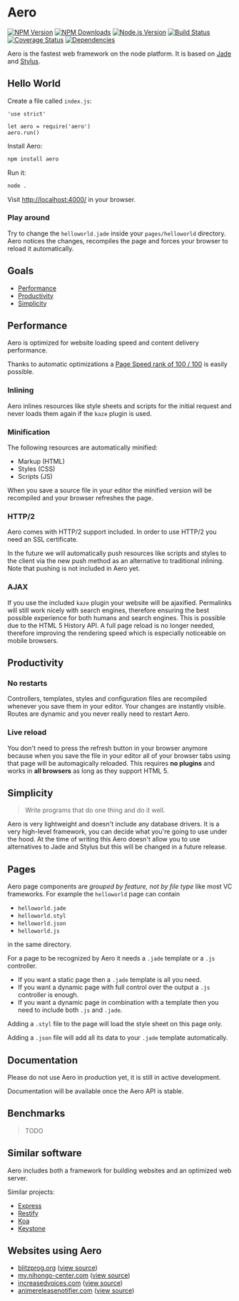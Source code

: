 # Aero

[![NPM Version][npm-image]][npm-url]
[![NPM Downloads][downloads-image]][downloads-url]
[![Node.js Version][node-version-image]][node-version-url]
[![Build Status][travis-image]][travis-url]
[![Coverage Status][coveralls-image]][coveralls-url]
[![Dependencies][dependencies-image]][dependencies-url]

Aero is the fastest web framework on the node platform. It is based on [Jade](http://jade-lang.com/) and [Stylus](https://learnboost.github.io/stylus/).

## Hello World

Create a file called `index.js`:

```node
'use strict'

let aero = require('aero')
aero.run()
```

Install Aero:

```bash
npm install aero
```

Run it:

```bash
node .
```

Visit [http://localhost:4000/](http://localhost:4000/) in your browser.

### Play around

Try to change the `helloworld.jade` inside your `pages/helloworld` directory. Aero notices the changes, recompiles the page and forces your browser to reload it automatically.

## Goals

* [Performance](#performance)
* [Productivity](#productivity)
* [Simplicity](#simplicity)

## Performance

Aero is optimized for website loading speed and content delivery performance.

Thanks to automatic optimizations a [Page Speed rank of 100 / 100](https://developers.google.com/speed/pagespeed/insights/?url=blitzprog.org) is easily possible.

### Inlining

Aero inlines resources like style sheets and scripts for the initial request and never loads them again if the `kaze` plugin is used.

### Minification

The following resources are automatically minified:

* Markup (HTML)
* Styles (CSS)
* Scripts (JS)

When you save a source file in your editor the minified version will be recompiled and your browser refreshes the page.

### HTTP/2

Aero comes with HTTP/2 support included. In order to use HTTP/2 you need an SSL certificate.

In the future we will automatically push resources like scripts and styles to the client via the new push method as an alternative to traditional inlining. Note that pushing is not included in Aero yet.

### AJAX

If you use the included `kaze` plugin your website will be ajaxified. Permalinks will still work nicely with search engines, therefore ensuring the best possible experience for both humans and search engines. This is possible due to the HTML 5 History API. A full page reload is no longer needed, therefore improving the rendering speed which is  especially noticeable on mobile browsers.

## Productivity

### No restarts
Controllers, templates, styles and configuration files are recompiled whenever you save them in your editor. Your changes are instantly visible. Routes are dynamic and you never really need to restart Aero.

### Live reload
You don't need to press the refresh button in your browser anymore because when you save the file in your editor all of your browser tabs using that page will be automagically reloaded. This requires **no plugins** and works in **all browsers** as long as they support HTML 5.

## Simplicity

> Write programs that do one thing and do it well.

Aero is very lightweight and doesn't include any database drivers.
It is a very high-level framework, you can decide what you're going to use under the hood. At the time of writing this Aero doesn't allow you to use alternatives to Jade and Stylus but this will be changed in a future release.

## Pages

Aero page components are *grouped by feature, not by file type* like most VC frameworks. For example the `helloworld` page can contain

* `helloworld.jade`
* `helloworld.styl`
* `helloworld.json`
* `helloworld.js`

in the same directory.

For a page to be recognized by Aero it needs a `.jade` template or a `.js` controller.

* If you want a static page then a `.jade` template is all you need.
* If you want a dynamic page with full control over the output a `.js` controller is enough.
* If you want a dynamic page in combination with a template then you need to include both `.js` and `.jade`.

Adding a `.styl` file to the page will load the style sheet on this page only.

Adding a `.json` file will add all its data to your `.jade` template automatically.

## Documentation

Please do not use Aero in production yet, it is still in active development.

Documentation will be available once the Aero API is stable.

## Benchmarks

> TODO

## Similar software

Aero includes both a framework for building websites and an optimized web server.

Similar projects:

* [Express](http://expressjs.com/)
* [Restify](http://mcavage.me/node-restify/)
* [Koa](http://koajs.com/)
* [Keystone](http://keystonejs.com/)

## Websites using Aero

* [blitzprog.org](http://blitzprog.org) ([view source](https://github.com/blitzprog/blitzprog.org))
* [my.nihongo-center.com](http://my.nihongo-center.com) ([view source](https://github.com/blitzprog/nihongo-center.com))
* [increasedvoices.com](http://increasedvoices.com) ([view source](https://github.com/blitzprog/increasedvoices.com))
* [animereleasenotifier.com](https://animereleasenotifier.com) ([view source](https://github.com/blitzprog/animereleasenotifier.com))

[npm-image]: https://img.shields.io/npm/v/aero.svg
[npm-url]: https://npmjs.org/package/aero
[node-version-image]: https://img.shields.io/node/v/aero.svg
[node-version-url]: http://nodejs.org/download/
[travis-image]: https://img.shields.io/travis/blitzprog/aero/master.svg
[travis-url]: https://travis-ci.org/blitzprog/aero
[coveralls-image]: https://img.shields.io/coveralls/blitzprog/aero/master.svg
[coveralls-url]: https://coveralls.io/r/blitzprog/aero?branch=master
[downloads-image]: https://img.shields.io/npm/dm/aero.svg
[downloads-url]: https://npmjs.org/package/aero
[dependencies-image]: https://david-dm.org/blitzprog/aero.svg
[dependencies-url]: https://david-dm.org/blitzprog/aero